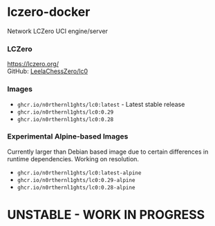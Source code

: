 # lczero-docker
Network LCZero UCI engine/server

### LCZero
https://lczero.org/ <br/>
GitHub: [LeelaChessZero/lc0](https://github.com/LeelaChessZero/lc0)


### Images

- `ghcr.io/n0rthernl1ghts/lc0:latest` - Latest stable release
- `ghcr.io/n0rthernl1ghts/lc0:0.29`
- `ghcr.io/n0rthernl1ghts/lc0:0.28`

### Experimental Alpine-based Images
Currently larger than Debian based image due to certain differences in runtime dependencies. Working on resolution.

- `ghcr.io/n0rthernl1ghts/lc0:latest-alpine`
- `ghcr.io/n0rthernl1ghts/lc0:0.29-alpine`
- `ghcr.io/n0rthernl1ghts/lc0:0.28-alpine`

# UNSTABLE - WORK IN PROGRESS
